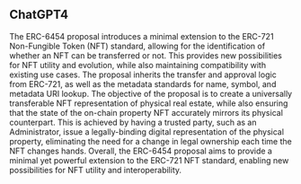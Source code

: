 ## ChatGPT4

The ERC-6454 proposal introduces a minimal extension to the ERC-721 Non-Fungible Token (NFT) standard, allowing for the identification of whether an NFT can be transferred or not. This provides new possibilities for NFT utility and evolution, while also maintaining compatibility with existing use cases. The proposal inherits the transfer and approval logic from ERC-721, as well as the metadata standards for name, symbol, and metadata URI lookup. The objective of the proposal is to create a universally transferable NFT representation of physical real estate, while also ensuring that the state of the on-chain property NFT accurately mirrors its physical counterpart. This is achieved by having a trusted party, such as an Administrator, issue a legally-binding digital representation of the physical property, eliminating the need for a change in legal ownership each time the NFT changes hands. Overall, the ERC-6454 proposal aims to provide a minimal yet powerful extension to the ERC-721 NFT standard, enabling new possibilities for NFT utility and interoperability.
